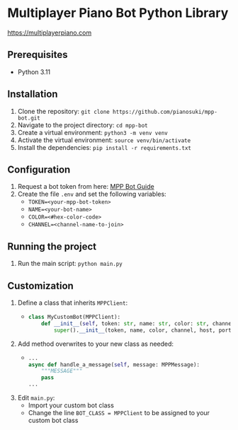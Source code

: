 # Multiplayer Piano Bot Python Library

https://multiplayerpiano.com

## Prerequisites

- Python 3.11

## Installation

1. Clone the repository: `git clone https://github.com/pianosuki/mpp-bot.git`
2. Navigate to the project directory: `cd mpp-bot`
3. Create a virtual environment: `python3 -m venv venv`
4. Activate the virtual environment: `source venv/bin/activate`
5. Install the dependencies: `pip install -r requirements.txt`

## Configuration

1. Request a bot token from here: [MPP Bot Guide](https://docs.google.com/document/d/1OrxwdLD1l1TE8iau6ToETVmnLuLXyGBhA0VfAY1Lf14)
2. Create the file `.env` and set the following variables:
   - `TOKEN=<your-mpp-bot-token>`
   - `NAME=<your-bot-name>`
   - `COLOR=<#hex-color-code>`
   - `CHANNEL=<channel-name-to-join>`

## Running the project

1. Run the main script: `python main.py`
   
## Customization

1. Define a class that inherits `MPPClient`:
   - ```python
     class MyCustomBot(MPPClient):
         def __init__(self, token: str, name: str, color: str, channel: str, host: str = "mppclone.com", port: int = 443):
             super().__init__(token, name, color, channel, host, port)
     ```
2. Add method overwrites to your new class as needed:
   - ```python
     ...
     async def handle_a_message(self, message: MPPMessage):
         """MESSAGE"""
         pass
     ...
     ```
2. Edit `main.py`:
   - Import your custom bot class
   - Change the line `BOT_CLASS = MPPClient` to be assigned to your custom bot class
